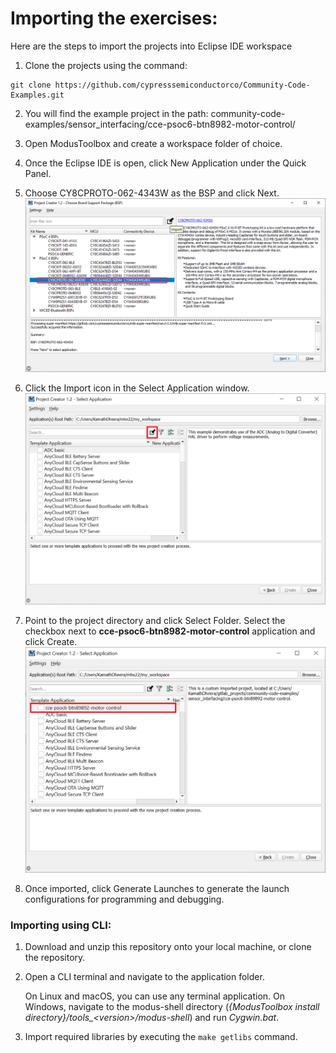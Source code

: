 # Importing the exercises:
Here are the steps to import the projects into Eclipse IDE workspace

1. Clone the projects using the command:
  ```
  git clone https://github.com/cypresssemiconductorco/Community-Code-Examples.git
  ```

2. You will find the example project in the path: community-code-examples/sensor_interfacing/cce-psoc6-btn8982-motor-control/

3. Open ModusToolbox and create a workspace folder of choice.

4. Once the Eclipse IDE is open, click New Application under the Quick Panel. 

5. Choose CY8CPROTO-062-4343W as the BSP and click Next.
![Figure 1](images/project-creator.png)

6. Click the Import icon in the Select Application window.
![Figure 2](images/import.png)

7. Point to the project directory and click Select Folder. Select the checkbox next to __cce-psoc6-btn8982-motor-control__ application and click Create.
![Figure 3](images/import-project.png)

8. Once imported, click Generate Launches to generate the launch configurations for programming and debugging.

### Importing using CLI:

1. Download and unzip this repository onto your local machine, or clone the repository.

2. Open a CLI terminal and navigate to the application folder. 
   
   On Linux and macOS, you can use any terminal application. On Windows, navigate to the modus-shell directory (*{ModusToolbox install directory}/tools_\<version>/modus-shell*) and run *Cygwin.bat*.

3. Import required libraries by executing the `make getlibs` command.
